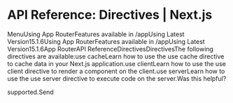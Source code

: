 # API Reference: Directives | Next.js

<p>MenuUsing App RouterFeatures available in /appUsing Latest Version15.1.6Using App RouterFeatures available in /appUsing Latest Version15.1.6App RouterAPI ReferenceDirectivesDirectivesThe following directives are available:use cacheLearn how to use the use cache directive to cache data in your Next.js application.use clientLearn how to use the use client directive to render a component on the client.use serverLearn how to use the use server directive to execute code on the server.Was this helpful?</p>
<p>supported.Send</p>
